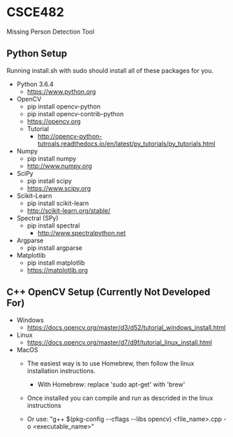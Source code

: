 # CSCE482
Missing Person Detection Tool


## Python Setup
Running install.sh with sudo should install all of these packages for you.
* Python 3.6.4
  * https://www.python.org
* OpenCV
  * pip install opencv-python
  * pip install opencv-contrib-python
  * https://opencv.org
  * Tutorial
    * http://opencv-python-tutroals.readthedocs.io/en/latest/py_tutorials/py_tutorials.html
* Numpy
  * pip install numpy
  * http://www.numpy.org
* SciPy
  * pip install scipy
  * https://www.scipy.org
* Scikit-Learn
  * pip install scikit-learn
  * http://scikit-learn.org/stable/
* Spectral (SPy)
  * pip install spectral
    * http://www.spectralpython.net
* Argparse
  * pip install argparse
* Matplotlib
  * pip install matplotlib
  * https://matplotlib.org


## C++ OpenCV Setup (Currently Not Developed For)
* Windows
  * https://docs.opencv.org/master/d3/d52/tutorial_windows_install.html
* Linux
  * https://docs.opencv.org/master/d7/d9f/tutorial_linux_install.html
* MacOS
  * The easiest way is to use Homebrew, then follow the linux installation instructions.
    * With Homebrew: replace 'sudo apt-get' with 'brew'
  * Once installed you can compile and run as descrided in the linux instructions

  * Or use: "g++ $(pkg-config --cflags --libs opencv) <file_name>.cpp -o <executable_name>"
